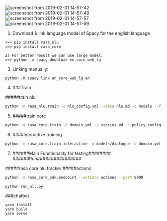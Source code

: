 ![screenshot from 2019-02-01 14-57-42](https://user-images.githubusercontent.com/35887568/52141645-5bd50c80-267c-11e9-910c-0da4ed83b1df.png)
![screenshot from 2019-02-01 14-57-49](https://user-images.githubusercontent.com/35887568/52141647-5e376680-267c-11e9-9bdb-f52b75963f0e.png)
![screenshot from 2019-02-01 14-57-57](https://user-images.githubusercontent.com/35887568/52141653-64c5de00-267c-11e9-8764-7d21d7b29717.png)
![screenshot from 2019-02-01 14-57-59](https://user-images.githubusercontent.com/35887568/52141657-68596500-267c-11e9-8583-0f1c8e692b81.png)

1) Download & link language model of Spacy for the english language
```
>>> pip install rasa_nlu
>>> pip install rasa_core
```
```
2) For better result we can use large model: 
>>> python -m spacy download en_core_web_lg
```
3) Linking manually:
```
python -m spacy link en_core_web_lg en
```


4) ###Train

#####train nlu
```bash
python -m rasa_nlu.train -c nlu_config.yml --data nlu.md -o models --fixed_model_name nlu --project default
```

5) #####train core
```bash
python -m rasa_core.train -d domain.yml -s stories.md -c policy_config.yml -o models/dialogue
```

6) ####Interactive training
```bash
python -m rasa_core.train interactive -o models/dialogue -d domain.yml -s stories.md --nlu models/default/nlu --endpoints endpoints.yml --config policy_config.yml
```




7) ######Main Functionality for testing########
######Run################

#####rasa core nlu tracker
#####actions
```bash
python -m rasa_core_sdk.endpoint --actions actions --port 8000
```

```bash
python run_all.py
```
###chatbot
```
yarn install
yarn build
yarn serve
```
